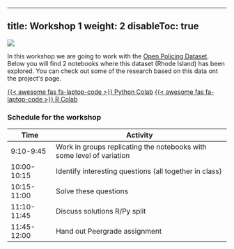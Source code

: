 
---
title: Workshop 1
weight: 2
disableToc: true
---

![](https://openpolicing.stanford.edu/img/logo_large_w_padding.png?width=20pc)

In this workshop we are going to work with the [Open Policing Dataset](https://openpolicing.stanford.edu/). Below you will find 2 notebooks where this dataset (Rhode Island) has been explored. You can check out some of the research based on this data ont the project's page.

[{{< awesome fas fa-laptop-code >}} Python Colab](https://colab.research.google.com/github/SDS-AAU/SDS-master/blob/master/M1/notebooks/data_exploration_case_py.ipynb)
[{{< awesome fas fa-laptop-code >}} R Colab](https://colab.research.google.com/github/SDS-AAU/SDS-master/blob/master/M1/notebooks/EDA_case_policing_R.ipynb)

### Schedule for the workshop

| Time        | Activity                                                              |
|-------------|-----------------------------------------------------------------------|
| 9:10-9:45   | Work in groups replicating the notebooks with some level of variation |
| 10:00-10:15 | Identify interesting questions (all together in class)                |
| 10:15-11:00 | Solve these questions                                                 |
| 11:10-11:45 | Discuss solutions R/Py split                                          |
| 11:45-12:00 | Hand out Peergrade assignment                                         |                                    |



<!-- 

**Follow along:**
* [{{< awesome fas fa-laptop-code >}} Slides DS in business](https://sdc-dataintelligence-slides-lfcnv834m.now.sh/?fbclid=IwAR2VGJqTma_ReJUqRZfV5KRz-2jHD1C009kjcmHSn2n7iST30BxC0V5oDj0#slide=1)


{{< tabs >}}

{{< tab name="1 - Current state">}}
<div>
  <h2>Data Science in business 1 - Current state</h2>
  {{< panopto "https://cbs.cloud.panopto.eu/Panopto/Pages/Viewer.aspx?id=dc8a48b8-4431-4589-ab4d-ac2300c433f6&fbclid=IwAR0QUrP9x8dc02a_RdjVC3PRAzfmkv7VLdS0_g0n6q2hBrD21gEnEgH6-JM">}}
</div>
  {{< /tab >}}

{{< tab name="2 - Intro ML">}}
<div>
  <h2>Data Science in business 2 - Introduction to Machine Learning</h2>
  {{< panopto "https://cbs.cloud.panopto.eu/Panopto/Pages/Viewer.aspx?id=e854a9b2-b1f7-4ac0-ae4e-ac2300c4343a&fbclid=IwAR1byNywE0qnmW1aMdK6KevugCeUL71VDNjUqHiI5PmuEsMCnWYjX9HUTrE">}}
</div>
  {{< /tab >}}

{{< tab name="3 - DS Teams">}}
<div>
  <h2>Data Science in business 3 -Team and Roles</h2>
  {{< panopto "https://cbs.cloud.panopto.eu/Panopto/Pages/Viewer.aspx?id=5199c047-790f-4477-87b5-ac2300c433c6&fbclid=IwAR1A4uqBGRj1DurW1bVcAbBKnALhhNEyulrh_LD7L5wuxb5oV1CdjPw1Uik">}}
</div>
  {{< /tab >}}

{{< /tabs >}}

-->